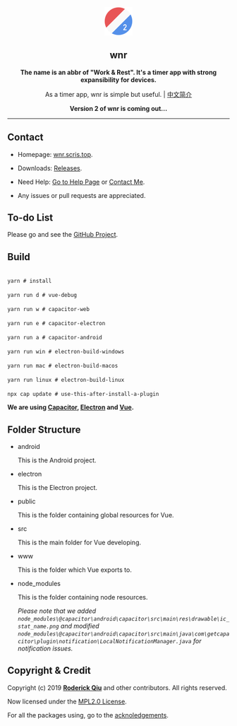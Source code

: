 <p align="center"><img src="https://raw.githubusercontent.com/RoderickQiu/wnr/master/res/icons/wnrIcon.png"
        width="64px" /></p>

<h2 align="center">wnr</h2>

<p align="center">
    <b>The name is an abbr of "Work & Rest". It's a timer app with strong expansibility for devices.</b>
</p>

<p align="center">
    As a timer app, wnr is simple but useful. | <a href="https://scris.top/wnr/">中文简介</a>
</p>

<p align="center">
    <b>Version 2 of wnr is coming out...</b>
</p>

---


## Contact

- Homepage: [wnr.scris.top](https://wnr.scris.top/).

- Downloads: [Releases](https://github.com/RoderickQiu/wnr/releases/).

- Need Help: [Go to Help Page](https://wnr.scris.top/help.html) or [Contact Me](https://roderickqiu.scris.top/).

- Any issues or pull requests are appreciated.

## To-do List

Please go and see the [GitHub Project](https://github.com/RoderickQiu/wnr/projects/1).

## Build

```shell

yarn # install

yarn run d # vue-debug

yarn run w # capacitor-web

yarn run e # capacitor-electron

yarn run a # capacitor-android

yarn run win # electron-build-windows

yarn run mac # electron-build-macos

yarn run linux # electron-build-linux

npx cap update # use-this-after-install-a-plugin

```

**We are using [Capacitor](https://capacitor.ionicframework.com/docs/), [Electron](https://electronjs.org/docs) and [Vue](https://vuejs.org/v2/guide/).**

## Folder Structure

- android

    This is the Android project.

- electron

    This is the Electron project.

- public

    This is the folder containing global resources for Vue.

- src

    This is the main folder for Vue developing.

- www

    This is the folder which Vue exports to.

- node_modules

    This is the folder containing node resources.

    *Please note that we added `node_modules\@capacitor\android\capacitor\src\main\res\drawable\ic_stat_name.png` and modified `node_modules\@capacitor\android\capacitor\src\main\java\com\getcapacitor\plugin\notification\LocalNotificationManager.java` for notification issues.*

## Copyright & Credit

Copyright (c) 2019 **[Roderick Qiu](https://roderickqiu.scris.top)** and other contributors. All rights reserved.

Now licensed under the [MPL2.0 License](https://github.com/RoderickQiu/wnr/blob/master/LICENSE).

For all the packages using, go to the [acknoledgements](https://wnr.scris.top/acknoledgements.html).
